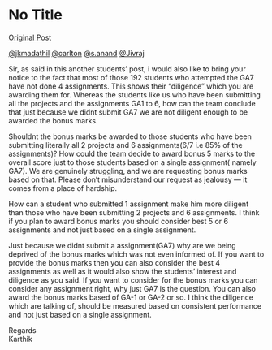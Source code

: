 # No Title

[Original Post](https://discourse.onlinedegree.iitm.ac.in/t/172246/46)

<p><a class="mention" href="/u/jkmadathil">@jkmadathil</a>  <a class="mention" href="/u/carlton">@carlton</a> <a class="mention" href="/u/s.anand">@s.anand</a> <a class="mention" href="/u/jivraj">@Jivraj</a></p>
<p>Sir, as said in this another students’ post, i would also like to bring your notice to the fact that most of those 192 students who attempted the GA7 have not done 4 assignments. This shows their “diligence” which you are awarding them for. Whereas the students like us who have been submitting all the projects and the assignments GA1 to 6, how can the team conclude that just because we didnt submit GA7 we are not diligent enough to be awarded the bonus marks.</p>
<p>Shouldnt the bonus marks be awarded to those students who have been submitting literally all 2 projects and 6 assignments(6/7 i.e 85% of the assignments)? How could the team decide to award bonus 5 marks to the overall score just to those students based on a single assignment( namely GA7).  We are genuinely struggling, and we are requesting bonus marks based on that. Please don’t misunderstand our request as jealousy — it comes from a place of hardship.</p>
<p>How can a student who submitted 1 assignment make him more diligent than those who have been submitting 2 projects and 6 assignments. I think if you plan to award bonus marks you should consider best 5 or 6 assignments and not just based on a single assignment.</p>
<p>Just because we didnt submit a assignment(GA7) why are we being deprived of the bonus marks which was not even informed of. If you want to provide the bonus marks then you can also consider the best 4 assignments as well as it would also show the students’ interest and diligence as you said. If you want to consider for the bonus marks you can consider any assignment right, why just GA7 is the question. You can also award the bonus marks based of GA-1 or GA-2 or so. I think the diligence which are talking of, should be measured based on consistent performance and not just based on a single assignment.</p>
<p>Regards<br>
Karthik</p>